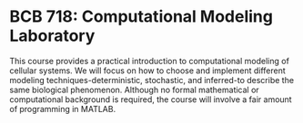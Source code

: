 # BCB 718: Computational Modeling Laboratory

This course provides a practical introduction to computational modeling of cellular systems. We will focus on how to choose and implement different modeling techniques-deterministic, stochastic, and inferred-to describe the same biological phenomenon. Although no formal mathematical or computational background is required, the course will involve a fair amount of programming in MATLAB.